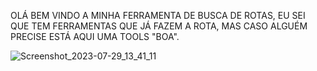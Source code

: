 OLÁ BEM VINDO A MINHA FERRAMENTA DE BUSCA DE ROTAS, EU SEI QUE TEM FERRAMENTAS QUE JÁ FAZEM A ROTA, MAS CASO ALGUÉM PRECISE ESTÁ AQUI UMA TOOLS "BOA".


![Screenshot_2023-07-29_13_41_11](https://github.com/DARKSECshell/ROUTE_SCAN/assets/121623691/7c2f2893-dbf1-465a-ac4c-124d94d329bd)
